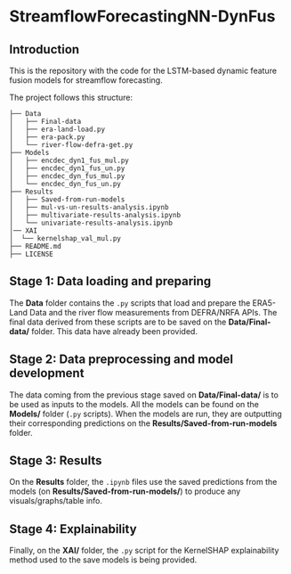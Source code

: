 # StreamflowForecastingNN-DynFus

## Introduction
This is the repository with the code for the LSTM-based dynamic feature fusion models for streamflow forecasting.

The project follows this structure:

```.
├── Data
│   ├── Final-data
│   ├── era-land-load.py
│   ├── era-pack.py
│   └── river-flow-defra-get.py
├── Models
│   ├── encdec_dyn1_fus_mul.py
│   ├── encdec_dyn1_fus_un.py
│   ├── encdec_dyn_fus_mul.py
│   └── encdec_dyn_fus_un.py
├── Results
│   ├── Saved-from-run-models
│   ├── mul-vs-un-results-analysis.ipynb
│   ├── multivariate-results-analysis.ipynb
│   └── univariate-results-analysis.ipynb
│── XAI
│  └── kernelshap_val_mul.py
├── README.md
├── LICENSE
```

## Stage 1: Data loading and preparing

The **Data** folder contains the `.py` scripts that load and prepare the ERA5-Land Data and the river flow measurements from DEFRA/NRFA APIs. The final data derived from these scripts are to be saved on the **Data/Final-data/** folder. This data have already been provided.

## Stage 2: Data preprocessing and model development

The data coming from the previous stage saved on **Data/Final-data/** is to be used as inputs to the models. All the models can be found on the **Models/** folder (`.py` scripts). When the models are run, they are outputting their corresponding predictions on the **Results/Saved-from-run-models** folder. 

## Stage 3: Results

On the **Results** folder, the `.ipynb` files use the saved predictions from the models (on **Results/Saved-from-run-models/**) to produce any visuals/graphs/table info.

## Stage 4: Explainability

Finally, on the **XAI/** folder, the `.py` script for the KernelSHAP explainability method used to the save models is being provided.

